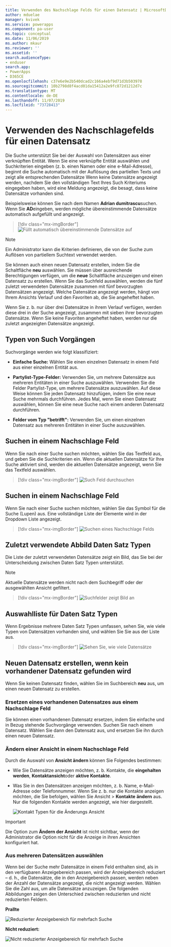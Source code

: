 ```yaml
---
title: Verwenden des Nachschlage Felds für einen Datensatz | MicrosoftDocs
author: mduelae
manager: kvivek
ms.service: powerapps
ms.component: pa-user
ms.topic: conceptual
ms.date: 11/06/2019
ms.author: mkaur
ms.reviewer: ''
ms.assetid: ''
search.audienceType:
- enduser
search.app:
- PowerApps
- D365CE
ms.openlocfilehash: c37e6e9e2b540dcad2c166a4ebf9d71d3b503978
ms.sourcegitcommit: 10b2798d8f4acd01da15412a2e9fc872d1212d7c
ms.translationtype: MT
ms.contentlocale: de-DE
ms.lasthandoff: 11/07/2019
ms.locfileid: "73728413"
---
```

#  <a name="use-the-lookup-field-on-a-record"></a>Verwenden des Nachschlagefelds für einen Datensatz

Die Suche unterstützt Sie bei der Auswahl von Datensätzen aus einer verknüpften Entität. Wenn Sie eine verknüpfte Entität auswählen und Suchkriterien eingeben (z. b. einen Namen oder eine e-Mail-Adresse), beginnt die Suche automatisch mit der Auflösung des partiellen Texts und zeigt alle entsprechenden Datensätze Wenn keine Datensätze angezeigt werden, nachdem Sie den vollständigen Text Ihres Such Kriteriums eingegeben haben, wird eine Meldung angezeigt, die besagt, dass keine Datensätze vorhanden sind.

Beispielsweise können Sie nach dem Namen **Adrian dumitrascu**suchen. Wenn Sie **AD**eingeben, werden mögliche übereinstimmende Datensätze automatisch aufgefüllt und angezeigt.

  > [!div class="mx-imgBorder"]
  > ![Füllt automatisch übereinstimmende Datensätze auf](media/automatically-populate-matching-records.png "Füllt automatisch übereinstimmende Datensätze auf")
  
>[!NOTE] 
>Ein Administrator kann die Kriterien definieren, die von der Suche zum Auflösen von partiellem Suchtext verwendet werden.

Sie können auch einen neuen Datensatz erstellen, indem Sie die Schaltfläche **neu** auswählen. Sie müssen über ausreichende Berechtigungen verfügen, um die **neue** Schaltfläche anzuzeigen und einen Datensatz zu erstellen. Wenn Sie das Suchfeld auswählen, werden die fünf zuletzt verwendeten Datensätze zusammen mit fünf bevorzugten Datensätzen angezeigt. Welche Datensätze angezeigt werden, hängt von Ihrem Ansichts Verlauf und den Favoriten ab, die Sie angeheftet haben. 

Wenn Sie z. b. nur über drei Datensätze in ihrem Verlauf verfügen, werden diese drei in der Suche angezeigt, zusammen mit sieben ihrer bevorzugten Datensätze. Wenn Sie keine Favoriten angeheftet haben, werden nur die zuletzt angezeigten Datensätze angezeigt.

## <a name="types-of-lookups"></a>Typen von Such Vorgängen

Suchvorgänge werden wie folgt klassifiziert: 

- **Einfache Suche:** Wählen Sie einen einzelnen Datensatz in einem Feld aus einer einzelnen Entität aus. 

- **Partylist-Type-Felder:** Verwenden Sie, um mehrere Datensätze aus mehreren Entitäten in einer Suche auszuwählen. Verwenden Sie die Felder Partylist-Type, um mehrere Datensätze auszuwählen. Auf diese Weise können Sie jeden Datensatz hinzufügen, indem Sie eine neue Suche mehrmals durchführen. Jedes Mal, wenn Sie einen Datensatz auswählen, können Sie eine neue Suche nach einem anderen Datensatz durchführen.
  
- **Felder vom Typ "betrifft":** Verwenden Sie, um einen einzelnen Datensatz aus mehreren Entitäten in einer Suche auszuwählen. 

## <a name="search-in-a-lookup-field"></a>Suchen in einem Nachschlage Feld 
Wenn Sie nach einer Suche suchen möchten, wählen Sie das Textfeld aus, und geben Sie die Suchkriterien ein. Wenn die aktuellen Datensätze für Ihre Suche aktiviert sind, werden die aktuellen Datensätze angezeigt, wenn Sie das Textfeld auswählen.

  > [!div class="mx-imgBorder"]
  > ![Such Feld durchsuchen](media/MRU.png "Such Feld durchsuchen")  

## <a name="browse-in-a-lookup-field"></a>Suchen in einem Nachschlage Feld
Wenn Sie nach einer Suche suchen möchten, wählen Sie das Symbol für die Suche (Lupen) aus. Eine vollständige Liste der Elemente wird in der Dropdown Liste angezeigt.

  > [!div class="mx-imgBorder"]
  > ![Suchen eines Nachschlage Felds](media/MRU_1.png "Suchen eines Nachschlage Felds")  
 
## <a name="most-recently-used-record-type-images"></a>Zuletzt verwendete Abbild Daten Satz Typen
Die Liste der zuletzt verwendeten Datensätze zeigt ein Bild, das Sie bei der Unterscheidung zwischen Daten Satz Typen unterstützt.

>[!NOTE] 
>Aktuelle Datensätze werden nicht nach dem Suchbegriff oder der ausgewählten Ansicht gefiltert.

  > [!div class="mx-imgBorder"]
  > ![Suchfelder zeigt Bild an](media/Lookup_03-MRU_Entity_Images_56[1].png "Suchfelder zeigt Bild an")  
  
## <a name="record-type-selection-list"></a>Auswahlliste für Daten Satz Typen  
Wenn Ergebnisse mehrere Daten Satz Typen umfassen, sehen Sie, wie viele Typen von Datensätzen vorhanden sind, und wählen Sie Sie aus der Liste aus.

  > [!div class="mx-imgBorder"]
  > ![Sehen Sie, wie viele Datensätze](media/Lookup_04-MultipleEntityTypes[1].gif "Sehen Sie, wie viele Datensätze")  
  
## <a name="create-a-new-record-if-you-dont-find-an-existing-record"></a>Neuen Datensatz erstellen, wenn kein vorhandener Datensatz gefunden wird

Wenn Sie keinen Datensatz finden, wählen Sie im Suchbereich **neu** aus, um einen neuen Datensatz zu erstellen.


### <a name="replace-an-existing-record-from-a-lookup-field"></a>Ersetzen eines vorhandenen Datensatzes aus einem Nachschlage Feld

Sie können einen vorhandenen Datensatz ersetzen, indem Sie einfache und in Bezug stehende Suchvorgänge verwenden. Suchen Sie nach einem Datensatz. Wählen Sie dann den Datensatz aus, und ersetzen Sie ihn durch einen neuen Datensatz.

### <a name="change-a-view-in-a-lookup-field"></a>Ändern einer Ansicht in einem Nachschlage Feld 

Durch die Auswahl von **Ansicht ändern** können Sie Folgendes bestimmen:
 - Wie Sie Datensätze anzeigen möchten, z. b. Kontakte, die **eingehalten werden**, **Kontaktansicht**oder **aktive Kontakte**.
 - Was Sie in den Datensätzen anzeigen möchten, z. b. Name, e-Mail-Adresse oder Telefonnummer. Wenn Sie z. b. nur die Kontakte anzeigen möchten, die Sie befolgen, wählen Sie Ansicht \> **Kontakte** **ändern** aus. Nur die folgenden Kontakte werden angezeigt, wie hier dargestellt. 

    ![Kontakt Typen für die Änderungs Ansicht](media/change-view.png "Kontakt Typen für die Änderungs Ansicht")

>[!IMPORTANT] 
>Die Option zum **Ändern der Ansicht** ist nicht sichtbar, wenn der Administrator die Option nicht für die Anzeige in ihren Ansichten konfiguriert hat.

### <a name="choose-from-multiple-records"></a>Aus mehreren Datensätzen auswählen

Wenn bei der Suche mehr Datensätze in einem Feld enthalten sind, als in den verfügbaren Anzeigebereich passen, wird der Anzeigebereich reduziert – d. h., die Datensätze, die in den Anzeigebereich passen, werden neben der Anzahl der Datensätze angezeigt, die nicht angezeigt werden. Wählen Sie die Zahl aus, um alle Datensätze anzuzeigen. Die folgenden Abbildungen zeigen den Unterschied zwischen reduzierten und nicht reduzierten Feldern.

**Prallte**

![Reduzierter Anzeigebereich für mehrfach Suche](media/collapsed-multi-lookup-display-area.png "Reduzierter Anzeigebereich für mehrfach Suche")


**Nicht reduziert:**

![Nicht reduzierter Anzeigebereich für mehrfach Suche](media/non-collapsed-multi-lookup-display-area.png "Nicht reduzierter Anzeigebereich für mehrfach Suche")
